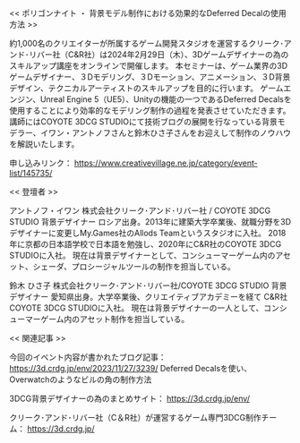 << ポリゴンナイト ・ 背景モデル制作における効果的なDeferred Decalの使用方法 >>

約1,000名のクリエイターが所属するゲーム開発スタジオを運営するクリーク･アンド･リバー社（C&R社）は2024年2月29日（木）、3Dゲームデザイナーの為のスキルアップ講座をオンラインで開催します。
本セミナーは、ゲーム業界の3Dゲームデザイナー、３Dモデリング、３Dモーション、アニメーション、３D背景デザイン、テクニカルアーティストのスキルアップを目的に行います。
ゲームエンジン、Unreal Engine 5（UE5）、Unityの機能の一つであるDeferred Decalsを使用することにより効率的なモデリング制作の過程を発表させていただきます。
講師にはCOYOTE 3DCG STUDIOにて技術ブログの展開を行なっている背景モデラー、イワン・アントノフさんと鈴木ひさ子さんをお迎えして制作のノウハウを解説いたします。

申し込みリンク：
https://www.creativevillage.ne.jp/category/event-list/145735/


<< 登壇者 >>

アントノフ・イワン
株式会社クリーク･アンド･リバー社 / COYOTE 3DCG STUDIO 背景デザイナー
ロシア出身。2013年に建築大学卒業後、就職分野を3Dデザイナーに変更しMy.Games社のAllods Teamというスタジオに入社。
2018年に京都の日本語学校で日本語を勉強し、2020年にC&R社のCOYOTE 3DCG STUDIOに入社。
現在は背景デザイナーとして、コンシューマーゲーム内のアセット、シェーダ、プロシージャルツールの制作を担当している。

鈴木 ひさ子
株式会社クリーク･アンド･リバー社/COYOTE 3DCG STUDIO 背景デザイナー
愛知県出身。大学卒業後、クリエイティブアカデミーを経て C&R社 COYOTE 3DCG STUDIOに入社。
現在は背景デザイナーの一人として、コンシューマーゲーム内のアセット制作を担当している。


<< 関連記事 >>

今回のイベント内容が書かれたブログ記事：
https://3d.crdg.jp/env/2023/11/27/3239/
Deferred Decalsを使い、Overwatchのようなビルの角の制作方法

3DCG背景デザイナーの為のまとめサイト：
https://3d.crdg.jp/env/

クリーク･アンド･リバー社（C＆R社）が運営するゲーム専門3DCG制作チーム：
https://3d.crdg.jp/
